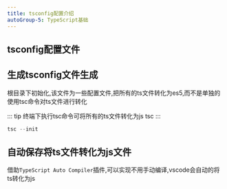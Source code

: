 ```yaml
---
title: tsconfig配置介绍
autoGroup-5: TypeScript基础
---
```


## tsconfig配置文件

## 生成tsconfig文件生成

根目录下初始化,该文件为一些配置文件,把所有的ts文件转化为es5,而不是单独的使用tsc命令对ts文件进行转化

::: tip 终端下执行tsc命令可将所有的ts文件转化为js
tsc 
:::

```js
tsc --init
```

## 自动保存将ts文件转化为js文件

借助`TypeScript Auto Compiler`插件,可以实现不用手动编译,vscode会自动的将ts转化为js

